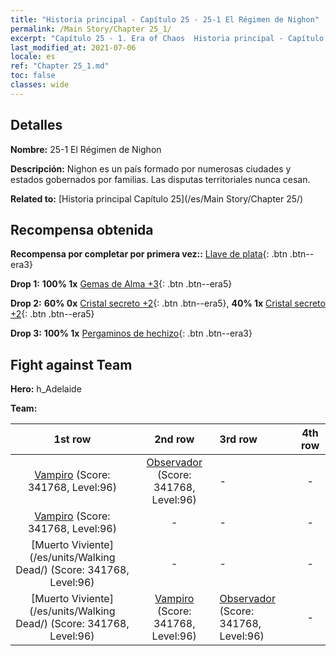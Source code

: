```yaml
---
title: "Historia principal - Capítulo 25 - 25-1 El Régimen de Nighon"
permalink: /Main Story/Chapter 25_1/
excerpt: "Capítulo 25 - 1. Era of Chaos  Historia principal - Capítulo 25_1. 25-1 El Régimen de Nighon"
last_modified_at: 2021-07-06
locale: es
ref: "Chapter 25_1.md"
toc: false
classes: wide
---
```


## Detalles

 **Nombre:** 25-1 El Régimen de Nighon

 **Descripción:** Nighon es un país formado por numerosas ciudades y estados gobernados por familias. Las disputas territoriales nunca cesan.

 **Related to:** [Historia principal Capítulo 25](/es/Main Story/Chapter 25/)

## Recompensa obtenida

 **Recompensa por completar por primera vez::** [Llave de plata](/ItemsES/con_693/){: .btn .btn--era3}

 **Drop 1:** **100% 1x** [Gemas de Alma +3](/ItemsES/mat_86/){: .btn .btn--era5}

 **Drop 2:** **60% 0x** [Cristal secreto +2](/ItemsES/mat_80/){: .btn .btn--era5}, **40% 1x** [Cristal secreto +2](/ItemsES/mat_80/){: .btn .btn--era5}

 **Drop 3:** **100% 1x** [Pergaminos de hechizo](/ItemsES/con_694/){: .btn .btn--era3}


## Fight against Team
 **Hero:** h_Adelaide

 **Team:**


  | 1st row | 2nd row | 3rd row | 4th row |
  |:----:|:----:|:----|:----:|
  | [Vampiro](/es/units/Vampire/) (Score: 341768, Level:96)  | [Observador](/es/units/Beholder/) (Score: 341768, Level:96)  | - | - |
  | [Vampiro](/es/units/Vampire/) (Score: 341768, Level:96)  | - | - | - |
  | [Muerto Viviente](/es/units/Walking Dead/) (Score: 341768, Level:96)  | - | - | - |
  | [Muerto Viviente](/es/units/Walking Dead/) (Score: 341768, Level:96)  | [Vampiro](/es/units/Vampire/) (Score: 341768, Level:96)  | [Observador](/es/units/Beholder/) (Score: 341768, Level:96)  | - |



